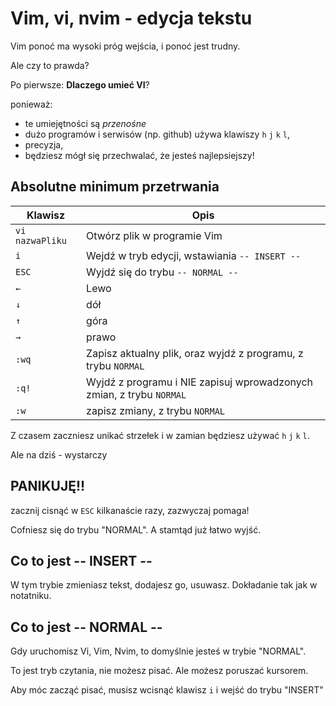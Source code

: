 # Vim, vi, nvim - edycja tekstu

Vim ponoć ma wysoki próg wejścia, i ponoć jest trudny.

Ale czy to prawda?

Po pierwsze: **Dlaczego umieć VI**?

ponieważ:

- te umiejętności są _przenośne_
- dużo programów i serwisów (np. github) używa klawiszy `h` `j` `k` `l`,
- precyzja,
- będziesz mógł się przechwalać, że jesteś najlepsiejszy!

## Absolutne minimum przetrwania

|Klawisz|Opis|
|---|---|
|`vi nazwaPliku`|Otwórz plik w programie Vim|
|`i`|Wejdź w tryb edycji, wstawiania `-- INSERT --`|
|`ESC`|Wyjdź się do trybu `-- NORMAL --`| 
|`←`|Lewo|
|`↓`|dół|
|`↑`|góra|
|`→`|prawo|
|`:wq`|Zapisz aktualny plik, oraz wyjdź z programu, z trybu `NORMAL`|
|`:q!`|Wyjdź z programu i NIE zapisuj wprowadzonych zmian, z trybu `NORMAL`|
|`:w`|zapisz zmiany, z trybu `NORMAL`|

Z czasem zaczniesz unikać strzełek i w zamian będziesz używać `h` `j` `k` `l`.

Ale na dziś - wystarczy

## PANIKUJĘ!!

zacznij cisnąć w `ESC` kilkanaście razy, zazwyczaj pomaga!

Cofniesz się do trybu "NORMAL". A stamtąd już łatwo wyjść.

## Co to jest -- INSERT --

W tym trybie zmieniasz tekst, dodajesz go, usuwasz. Dokładanie tak jak w notatniku.

## Co to jest -- NORMAL --

Gdy uruchomisz Vi, Vim, Nvim, to domyślnie jesteś w trybie "NORMAL".

To jest tryb czytania, nie możesz pisać. Ale możesz poruszać kursorem.

Aby móc zacząć pisać, musisz wcisnąć klawisz `i` i wejść do trybu "INSERT"
